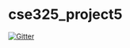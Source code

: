 # cse325_project5

[![Gitter](https://badges.gitter.im/Join%20Chat.svg)](https://gitter.im/thekrampus/cse325_project5?utm_source=badge&utm_medium=badge&utm_campaign=pr-badge&utm_content=badge)